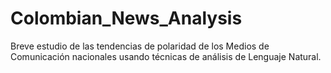 # Colombian_News_Analysis
Breve estudio de las tendencias de polaridad de los Medios de Comunicación nacionales usando técnicas de análisis de Lenguaje Natural.
